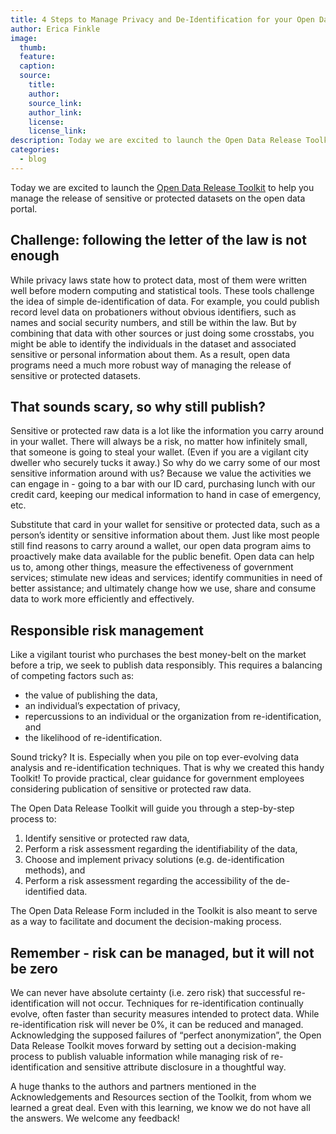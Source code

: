```yaml
---
title: 4 Steps to Manage Privacy and De-Identification for your Open Data Program
author: Erica Finkle
image:
  thumb:
  feature:
  caption:
  source:
    title:
    author:
    source_link:
    author_link:
    license:
    license_link:
description: Today we are excited to launch the Open Data Release Toolkit to help you manage the release of sensitive or protected datasets on the open data portal.
categories:
  - blog
---
```



Today we are excited to launch the [Open Data Release Toolkit](https://drive.google.com/open?id=1MhvEuGKFuGY2vLcNqiXBsPjCzxYebe4dJicRWe6gf_s) to help you manage the release of sensitive or protected datasets on the open data portal.

## Challenge: following the letter of the law is not enough

While privacy laws state how to protect data, most of them were written well before modern computing and statistical tools. These tools challenge the idea of simple de-identification of data. For example, you could publish record level data on probationers without obvious identifiers, such as names and social security numbers, and still be within the law. But by combining that data with other sources or just doing some crosstabs, you might be able to identify the individuals in the dataset and associated sensitive or personal information about them. As a result, open data programs need a much more robust way of managing the release of sensitive or protected datasets.

## That sounds scary, so why still publish?

Sensitive or protected raw data is a lot like the information you carry around in your wallet. There will always be a risk, no matter how infinitely small, that someone is going to steal your wallet. (Even if you are a vigilant city dweller who securely tucks it away.) So why do we carry some of our most sensitive information around with us? Because we value the activities we can engage in - going to a bar with our ID card, purchasing lunch with our credit card, keeping our medical information to hand in case of emergency, etc. &nbsp;

Substitute that card in your wallet for sensitive or protected data, such as a person’s identity or sensitive information about them. Just like most people still find reasons to carry around a wallet, our open data program aims to proactively make data available for the public benefit. Open data can help us to, among other things, measure the effectiveness of government services; stimulate new ideas and services; identify communities in need of better assistance; and ultimately change how we use, share and consume data to work more efficiently and effectively.

## Responsible risk management

Like a vigilant tourist who purchases the best money-belt on the market before a trip, we seek to publish data responsibly. This requires a balancing of competing factors such as:

* the value of publishing the data,
* an individual’s expectation of privacy,
* repercussions to an individual or the organization from re-identification, and
* the likelihood of re-identification. &nbsp;


Sound tricky? It is. Especially when you pile on top ever-evolving data analysis and re-identification techniques. That is why we created this handy Toolkit! To provide practical, clear guidance for government employees considering publication of sensitive or protected raw data.

The Open Data Release Toolkit will guide you through a step-by-step process to:

1. Identify sensitive or protected raw data,
2. Perform a risk assessment regarding the identifiability of the data,
3. Choose and implement privacy solutions (e.g. de-identification methods), and
4. Perform a risk assessment regarding the accessibility of the de-identified data.


The Open Data Release Form included in the Toolkit is also meant to serve as a way to facilitate and document the decision-making process.

## Remember - risk can be managed, but it will not be zero

We can never have absolute certainty (i.e. zero risk) that successful re-identification will not occur. Techniques for re-identification continually evolve, often faster than security measures intended to protect data. While re-identification risk will never be 0%, it can be reduced and managed. Acknowledging the supposed failures of “perfect anonymization”, the Open Data Release Toolkit moves forward by setting out a decision-making process to publish valuable information while managing risk of re-identification and sensitive attribute disclosure in a thoughtful way.

A huge thanks to the authors and partners mentioned in the Acknowledgements and Resources section of the Toolkit, from whom we learned a great deal. Even with this learning, we know we do not have all the answers. We welcome any feedback!